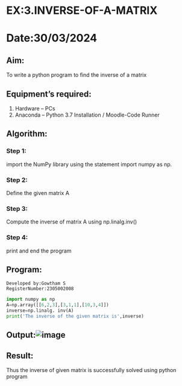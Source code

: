 # EX:3.INVERSE-OF-A-MATRIX
# Date:30/03/2024
## Aim:
To write a python program to find the inverse of a matrix
## Equipment’s required:
1. 	Hardware – PCs
2. 	Anaconda – Python 3.7 Installation / Moodle-Code Runner
## Algorithm:
### Step 1:
import the NumPy library using the statement import numpy as np. 
### Step 2:
Define the given matrix A 
### Step 3:
Compute the inverse of matrix A using np.linalg.inv()
### Step 4:
print and end the program

## Program:
```
Developed by:Gowtham S
RegisterNumber:2305002008
```
```python
import numpy as np
A=np.array([[6,2,3],[3,1,1],[10,3,4]])
inverse=np.linalg. inv(A)
print('The inverse of the given matrix is',inverse)
```
## Output:![image](https://github.com/gowxz/INVERSE-OF-A-MATRIX/assets/155504997/2b0457b7-60ae-4822-8e93-ba2e9bb61b2f)



## Result:
Thus the inverse of given matrix is successfully solved using python program
